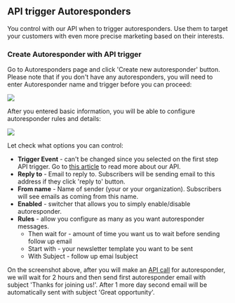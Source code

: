 ## API trigger Autoresponders

You control with our API when to trigger autoresponders. Use them to target your customers with even more precise marketing based on their interests.

### Create Autoresponder with API trigger

Go to Autoresponders page and click 'Create new autoresponder' button. Please note that if you don't have any autoresponders, you will need to enter Autoresponder name and trigger before you can proceed: 

![](images/autoresponders/responder_7.png)

After you entered basic information, you will be able to configure autoresponder rules and details:

![](images/autoresponders/responder_8.png)

Let check what options you can control:

* **Trigger Event** - can't be changed since you selected on the first step API trigger. Go to [this article](../api/autoresponders.md) to read more about our API.
* **Reply to** - Email to reply to. Subscribers will be sending email to this address if they click 'reply to' button.
* **From name** - Name of sender (your or your organization). Subscribers will see emails as coming from this name.
* **Enabled** - switcher that allows you to simply enable/disable autoresponder.
* **Rules** - allow you configure as many as you want autoresponder messages. 
    * Then wait for - amount of time you want us to wait before sending follow up email
    * Start with - your newsletter template you want to be sent
    * With Subject - follow up emai lsubject


On the screenshot above, after you will make an [API call](../api/autoresponders.md) for autoresponder, we will wait for 2 hours and then send first autoresponder email with subject 'Thanks for joining us!'. After 1 more day second email will be automatically sent with subject 'Great opportunity'. 


